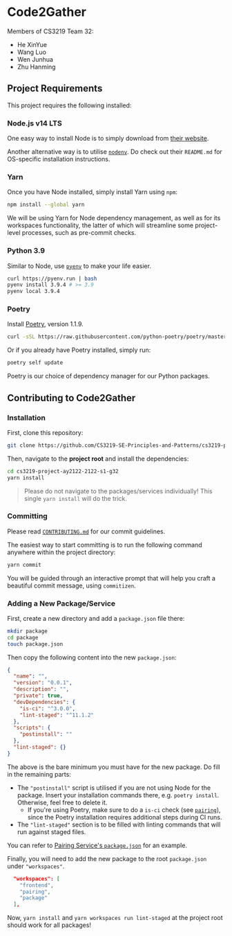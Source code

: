 # Code2Gather

Members of CS3219 Team 32:

- He XinYue
- Wang Luo
- Wen Junhua
- Zhu Hanming

## Project Requirements

This project requires the following installed:

### Node.js v14 LTS

One easy way to install Node is to simply download from [their website](https://nodejs.org/en/).

Another alternative way is to utilise [`nodenv`](https://github.com/nodenv/nodenv). Do check out their `README.md` for OS-specific installation instructions.

### Yarn

Once you have Node installed, simply install Yarn using `npm`:

```sh
npm install --global yarn
```

We will be using Yarn for Node dependency management, as well as for its workspaces functionality, the latter of which will streamline some project-level processes, such as pre-commit checks.

### Python 3.9

Similar to Node, use [`pyenv`](https://github.com/pyenv/pyenv) to make your life easier.

```bash
curl https://pyenv.run | bash
pyenv install 3.9.4 # >= 3.9
pyenv local 3.9.4
```

### Poetry

Install [Poetry](https://python-poetry.org), version 1.1.9.

```bash
curl -sSL https://raw.githubusercontent.com/python-poetry/poetry/master/install-poetry.py | env POETRY_VERSION=1.1.9 python -
```

Or if you already have Poetry installed, simply run:

```sh
poetry self update
```

Poetry is our choice of dependency manager for our Python packages.

## Contributing to Code2Gather

### Installation

First, clone this repository:

```sh
git clone https://github.com/CS3219-SE-Principles-and-Patterns/cs3219-project-ay2122-2122-s1-g32.git
```

Then, navigate to the **project root** and install the dependencies:

```sh
cd cs3219-project-ay2122-2122-s1-g32
yarn install
```

> Please do not navigate to the packages/services individually! This single `yarn install` will do the trick.

### Committing

Please read [`CONTRIBUTING.md`](CONTRIBUTING.md) for our commit guidelines.

The easiest way to start committing is to run the following command anywhere within the project directory:

```sh
yarn commit
```

You will be guided through an interactive prompt that will help you craft a beautiful commit message, using `commitizen`.

### Adding a New Package/Service

First, create a new directory and add a `package.json` file there:

```sh
mkdir package
cd package
touch package.json
```

Then copy the following content into the new `package.json`:

```json
{
  "name": "",
  "version": "0.0.1",
  "description": "",
  "private": true,
  "devDependencies": {
    "is-ci": "^3.0.0",
    "lint-staged": "^11.1.2"
  },
  "scripts": {
    "postinstall": ""
  },
  "lint-staged": {}
}
```

The above is the bare minimum you must have for the new package. Do fill in the remaining parts:

- The `"postinstall"` script is utilised if you are not using Node for the package. Insert your installation commands there, e.g. `poetry install`. Otherwise, feel free to delete it.
  - If you're using Poetry, make sure to do a `is-ci` check (see [`pairing`](pairing/package.json)), since the Poetry installation requires additional steps during CI runs.
- The `"lint-staged"` section is to be filled with linting commands that will run against staged files.

You can refer to [Pairing Service's `package.json`](pairing/package.json) for an example.

Finally, you will need to add the new package to the root `package.json` under `"workspaces"`.

```json
  "workspaces": [
    "frontend",
    "pairing",
    "package"
  ],
```

Now, `yarn install` and `yarn workspaces run lint-staged` at the project root should work for all packages!
